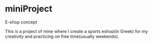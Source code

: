 # miniProject
E-shop concept

This is a project of mine where I create a sports eshop(in Greek) for my creativity and practicing on free time(usually weekends).
